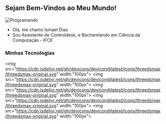 ## Sejam Bem-Vindos ao Meu Mundo!

![Programando](https://i.pinimg.com/originals/2a/53/65/2a53651a35816f499270d8275fd5318f.gif)

- Olá, me chamo Ismael Dias
- Sou Assistente de Controldesk, e Bacharelando em Ciência da Computação - IFCE

### Minhas Tecnologias

<img src="https://cdn.jsdelivr.net/gh/devicons/devicon@latest/icons/threedsmax/threedsmax-original.svg" width:"100px">
<img src="https://cdn.jsdelivr.net/gh/devicons/devicon@latest/icons/threedsmax/threedsmax-original.svg" width:"100px">
<img src="https://cdn.jsdelivr.net/gh/devicons/devicon@latest/icons/threedsmax/threedsmax-original.svg" width:"100px">
<img src="https://cdn.jsdelivr.net/gh/devicons/devicon@latest/icons/threedsmax/threedsmax-original.svg" width:"100px">
<img src="https://cdn.jsdelivr.net/gh/devicons/devicon@latest/icons/threedsmax/threedsmax-original.svg" width:"100px">

<!--
**IsmaellDiias/ismaelldiias** is a ✨ _special_ ✨ repository because its `README.md` (this file) appears on your GitHub profile.

Here are some ideas to get you started:

- 🔭 I’m currently working on ...
- 🌱 I’m currently learning ...
- 👯 I’m looking to collaborate on ...
- 🤔 I’m looking for help with ...
- 💬 Ask me about ...
- 📫 How to reach me: ...
- 😄 Pronouns: ...
- ⚡ Fun fact: ...
-->
